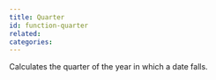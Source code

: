 ```yaml
---
title: Quarter
id: function-quarter
related:
categories:
---
```


Calculates the quarter of the year in which a date falls.